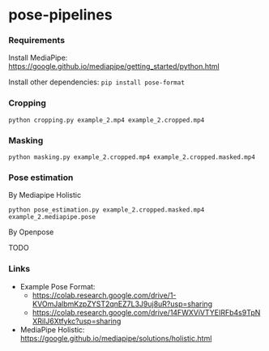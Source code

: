 # pose-pipelines

### Requirements

Install MediaPipe:
https://google.github.io/mediapipe/getting_started/python.html

Install other dependencies:
`pip install pose-format`

### Cropping

`python cropping.py example_2.mp4 example_2.cropped.mp4`

### Masking

`python masking.py example_2.cropped.mp4 example_2.cropped.masked.mp4`

### Pose estimation

By Mediapipe Holistic

`python pose_estimation.py example_2.cropped.masked.mp4 example_2.mediapipe.pose`

By Openpose

TODO

### Links

- Example Pose Format:
    - https://colab.research.google.com/drive/1-KVOmJalbmKzpZYST2qnEZ7L3J9uj8uR?usp=sharing
    - https://colab.research.google.com/drive/14FWXViVTYEIRFb4s9TpNXRiIJ6Xtfykc?usp=sharing
- MediaPipe Holistic:
https://google.github.io/mediapipe/solutions/holistic.html
